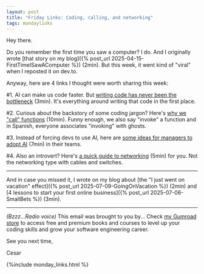 ```yaml
---
layout: post
title: "Friday Links: Coding, calling, and networking"
tags: mondaylinks
---
```


Hey there.

Do you remember the first time you saw a computer? I do. And I originally wrote [that story on my blog]({% post_url 2025-04-15-FirstTimeISawAComputer %}) (2min). But this week, it went kind of "viral" when I reposted it on dev.to.

Anyway, here are 4 links I thought were worth sharing this week:

#1. AI can make us code faster. But [writing code has never been the bottleneck](https://ordep.dev/posts/writing-code-was-never-the-bottleneck) (3min). It's everything around writing that code in the first place.

#2. Curious about the backstory of some coding jargon? Here's [why we "call" functions](https://quuxplusone.github.io/blog/2025/04/04/etymology-of-call/) (10min). Funny enough, we also say "invoke" a function and in Spanish, everyone associates "invoking" with ghosts.

#3. Instead of forcing devs to use AI, here are [some ideas for managers to adopt AI](https://newsletter.manager.dev/p/stop-forcing-ai-tools-on-your-engineers) (7min) in their teams.

#4. Also an introvert? Here's [a quick guide to networking](https://aginfer.bearblog.dev/how-to-network-as-an-introvert/) (5min) for you. Not the networking type with cables and switches.

***

And in case you missed it, I wrote on my blog about [the "I just went on vacation" effect]({% post_url 2025-07-09-GoingOnVacation %}) (2min) and [4 lessons to start your first online business]({% post_url 2025-07-06-SmallBets %}) (3min).

***

_(Bzzz...Radio voice)_ This email was brought to you by... Check [my Gumroad store](https://imcsarag.gumroad.com/) to access free and premium books and courses to level up your coding skills and grow your software engineering career.

See you next time,

Cesar

{%include monday_links.html %}
